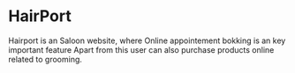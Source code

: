 # HairPort
Hairport is an Saloon website, where Online appointement bokking is an key important feature
Apart from this user can also purchase products online related to grooming.
